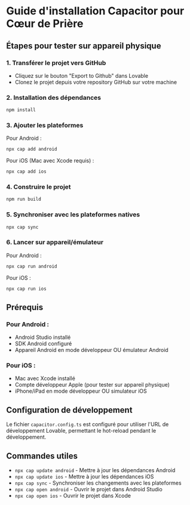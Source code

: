 
# Guide d'installation Capacitor pour Cœur de Prière

## Étapes pour tester sur appareil physique

### 1. Transférer le projet vers GitHub
- Cliquez sur le bouton "Export to Github" dans Lovable
- Clonez le projet depuis votre repository GitHub sur votre machine

### 2. Installation des dépendances
```bash
npm install
```

### 3. Ajouter les plateformes
Pour Android :
```bash
npx cap add android
```

Pour iOS (Mac avec Xcode requis) :
```bash
npx cap add ios
```

### 4. Construire le projet
```bash
npm run build
```

### 5. Synchroniser avec les plateformes natives
```bash
npx cap sync
```

### 6. Lancer sur appareil/émulateur

Pour Android :
```bash
npx cap run android
```

Pour iOS :
```bash
npx cap run ios
```

## Prérequis

### Pour Android :
- Android Studio installé
- SDK Android configuré
- Appareil Android en mode développeur OU émulateur Android

### Pour iOS :
- Mac avec Xcode installé
- Compte développeur Apple (pour tester sur appareil physique)
- iPhone/iPad en mode développeur OU simulateur iOS

## Configuration de développement

Le fichier `capacitor.config.ts` est configuré pour utiliser l'URL de développement Lovable, permettant le hot-reload pendant le développement.

## Commandes utiles

- `npx cap update android` - Mettre à jour les dépendances Android
- `npx cap update ios` - Mettre à jour les dépendances iOS  
- `npx cap sync` - Synchroniser les changements avec les plateformes
- `npx cap open android` - Ouvrir le projet dans Android Studio
- `npx cap open ios` - Ouvrir le projet dans Xcode
